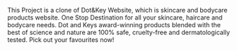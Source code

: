 
This Project is a clone of Dot&Key Website, which is skincare and bodycare products website.
One Stop Destination for all your skincare, haircare and bodycare needs. Dot and Keys award-winning products blended with the best of science and nature are 100% safe, cruelty-free and dermatologically tested. Pick out your favourites now!
